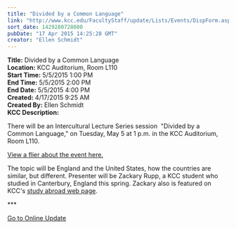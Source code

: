 ```yaml
---
title: "Divided by a Common Language"
link: "http://www.kcc.edu/FacultyStaff/update/Lists/Events/DispForm.aspx?ID=797"
sort_date: 1429280728000
pubDate: "17 Apr 2015 14:25:28 GMT"
creator: "Ellen Schmidt"
---
```


<div><b>Title:</b> Divided by a Common Language</div>
<div><b>Location:</b> KCC Auditorium, Room L110</div>
<div><b>Start Time:</b> 5/5/2015 1:00 PM</div>
<div><b>End Time:</b> 5/5/2015 2:00 PM</div>
<div><b>End Date:</b> 5/5/2015 4:00 PM</div>
<div><b>Created:</b> 4/17/2015 9:25 AM</div>
<div><b>Created By:</b> Ellen Schmidt</div>
<div><b>KCC Description:</b> <div class="ExternalClassA9C450F13DFF43B9B013D02B3BE44241"><p>​There will be an Intercultural Lecture Series session  &quot;Divided by a <br />Common Language,&quot; on Tuesday, May 5 at 1 p.m. in the KCC Auditorium, Room L110.</p>
<p><a href="/FacultyStaff/update/Documents/Divided-by-a-common-language.pdf">View a flier about the event here.</a></p>
<p>The topic will be England and the United States, how the countries are  similar, but different. Presenter will be Zackary Rupp, a KCC student who studied in Canterbury, England this spring. Zackary also is featured on KCC's <a href="/future/choosing/studyabroad/Pages/default.aspx">study abroad web page</a>.<br /></p>
<p>***</p>
<p><a href="/update">Go to Online Update</a></p></div></div>
